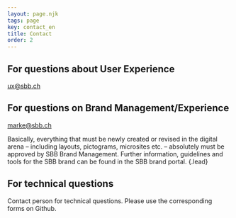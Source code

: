 ```yaml
---
layout: page.njk
tags: page
key: contact_en
title: Contact
order: 2
---
```


## For questions about User Experience
<sbb-link variant="inline" type="button" href="mailto:ux@sbb.ch">ux@sbb.ch</sbb-link>

## For questions on Brand Management/Experience
<sbb-link variant="inline" type="button" href="mailto:marke@sbb.ch">marke@sbb.ch</sbb-link>

Basically, everything that must be newly created or revised in the digital arena – including layouts, pictograms, microsites etc. – absolutely must be approved by SBB Brand Management. Further information, guidelines and tools for the SBB brand can be found in the <sbb-link variant="inline" type="button" target="_blank" href="https://www.sbb.ch/identity">SBB brand portal</sbb-link>. {.lead}

## For technical questions
Contact person for <sbb-link variant="inline" type="button" href="{{page.lang}}/design-system/organisation/contacts/">technical questions</sbb-link>.
Please use the corresponding <sbb-link variant="inline" type="button" href="{{page.lang}}/design-system/organisation/contributing/">forms</sbb-link> on Github.

